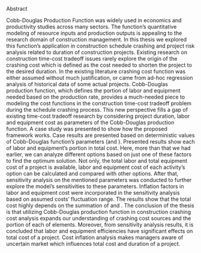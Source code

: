 Abstract

Cobb-Douglas Production Function was widely used in economics and productivity studies across many sectors. The function’s quantitative modeling of resource inputs and production outputs is appealing to the research domain of construction management. In this thesis we explored this function’s application in construction schedule crashing and project risk analysis related to duration of construction projects. Existing research on construction time-cost tradeoff issues rarely explore the origin of the crashing cost which is defined as the cost needed to shorten the project to the desired duration. In the existing literature crashing cost function was either assumed without much justification, or came from ad-hoc regression analysis of historical data of some actual projects. Cobb-Douglas production function, which defines the portion of labor and equipment needed based on the production rate, provides a much-needed piece to modeling the cost functions in the construction time-cost tradeoff problem during the schedule crashing process. This new perspective fills a gap of existing time-cost tradeoff research by considering project duration, labor and equipment cost as parameters of the Cobb-Douglas production function. A case study was presented to show how the proposed framework works. Case results are presented based on deterministic values of Cobb-Douglas function’s parameters (and ). Presented results show each of labor and equipment’s portion in total cost. Here, more than that we had earlier, we can analyze different options based on just one of these factors to find the optimum solution. Not only, the total labor and total equipment cost of a project is available, labor and equipment cost of each activity’s option can be calculated and compared with other options. After that, sensitivity analysis on the mentioned parameters was conducted to further explore the model’s sensitivities to these parameters. Inflation factors in labor and equipment cost were incorporated in the sensitivity analysis based on assumed costs’ fluctuation range. The results show that the total cost highly depends on the summation of and . The conclusion of the thesis is that utilizing Cobb-Douglas production function in construction crashing cost analysis expands our understanding of crashing cost sources and the portion of each of elements. Moreover, from sensitivity analysis results, it is concluded that labor and equipment efficiencies have significant effects on total cost of a project. Cost inflation analysis makes managers aware of uncertain market which influences total cost and duration of a project.
